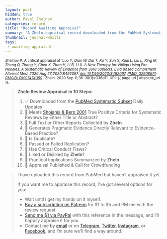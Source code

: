 ```yaml
---
layout: post
hidden: true
author: Pavel Zhelnov
categories: record
title: "Record Awaiting Appraisal"
summary: "A Zheln appraisal record downloaded from the PubMed Systematic Subset daily updates."
thumbnail: journal-whills
tags:
 - awaiting appraisal
---
```


<small id="citation">Zhelnov P. A critical appraisal of _‘Luo Y, Qian W, Dai T, Ru Y, Sun X, Kuai L, Liu L, Xing M, Zheng Q, Zhang Y, Chen X, Zhao H, Li B, Li X. A New Therapy for Vitiligo Using Fire Needles: A Systematic Review of Evidence from 3618 Subjects. Evid Based Complement Alternat Med. 2020 Aug 27;2020:8492097. [doi: 10.1155/2020/8492097](https://doi.org/10.1155/2020/8492097). [PMID: 32908571](https://pubmed.gov/32908571); [PMCID: PMC7474359](https://ncbi.nlm.nih.gov/pmc/PMC7474359)’._ Zheln. 2020 Sep 11;36–38(1):r336d11. URI: {{ page.url | absolute_url }}.</small>

> **Zheln Review Appraisal in 10 Steps:**
>
> 1. ✅ Downloaded from the [PubMed Systematic Subset](https://github.com/p1m-ortho/qs-global-ortho-search-queries/blob/global-sr-query/README.md) Daily Updates
> 2. 🔄 Meets [Shojania & Bero 2001](https://www.researchgate.net/publication/11820967_Taking_Advantage_of_the_Explosion_of_Systematic_Reviews_An_Efficient_MEDLINE_Search_Strategy) True Positive Criteria for Systematic Reviews by Either Title or Abstract?
> 3. 🔄 Full Text or Other Reports Collected by **Zheln**
> 4. 🔄 Generates Pragmatic Evidence Directly Relevant to Evidence-Based Practice?
> 5. 🔄 Is Duplicate?
> 6. 🔄 Passed or Failed Replication?
> 7. 🔄 Has Critical Conduct Flaws?
> 8. 🔄 Liked or Disliked by **Zheln**?
> 9. 🔄 Practical Implications Summarized by **Zheln**
> 10. 🔄 Appraisal Published & Call for Crowdfunding

> I have uploaded this record from PubMed but haven’t appraised it yet.
>
> If you want me to appraise this record, I’ve got several options for you:
> * Wait until I get my hands on it myself.
> * [Buy a subscription on Patreon](https://patreon.com/zheln) for $1 to $5 and PM me with the review request.
> * [Send me $1 via PayPal](https://paypal.me/pjelnov) with this reference in the message, and I’ll happily appraise it for you.
> * Contact me by [email](mailto:pavel@zheln.com) or on [Telegram](https://t.me/drzhelnov), [Twitter](https://twitter.com/drzhelnov), [Instagram](https://instagram.com/igzheln), or [Facebook](https://facebook.com/drzhelnov), and I’m sure we’ll find a way around.
